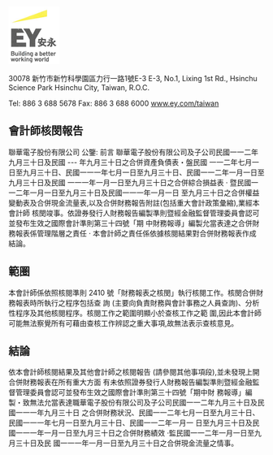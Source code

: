 

![0_image_0.png](0_image_0.png)

30078 新竹市新竹科學園區力行一路1號E-3 E-3, No.1, Lixing 1st Rd., Hsinchu Science Park Hsinchu City, Taiwan, R.O.C.

Tel: 886 3 688 5678 Fax: 886 3 688 6000 www.ey.com/taiwan

## 會計師核閔報告

聯華電子股份有限公司 公鑒:
前言 聯華電子股份有限公司及子公司民國一一二年九月三十日及民國 --- 年九月三十日之合併資產負債表・盤民國 一一二年七月一日至九月三十日、民國一一一年七月一日至九月三十日、民國一一二年一月一日至九月三十日及民國 一一一年一月一日至九月三十日之合併綜合損益表 · 暨民國一一二年一月一日至九月三十日及民國一一一年一月一日 至九月三十日之合併權益變動表及合併現金流量表,以及合併財務報告附註(包括重大會計政策彙縮),業經本會計師 核閔竣事。依證券發行人財務報告編製準則暨經金融監督管理委員會認可並發布生效之國際會計準則第三十四號「期 中財務報導」編製允當表達之合併財務報表係管理階層之責任 · 本會計師之責任係依據核閱結果對合併財務報表作成 結論。

## 範圏

本會計師係依照核閱準則 2410 號「財務報表之核閔」執行核閱工作。核閔合併財務報表時所執行之程序包括查 詢 (主要向負責財務與會計事務之人員查詢)、分析性程序及其他核閱程序。核閱工作之範圍明顯小於查核工作之範 圍,因此本會計師可能無法察覺所有可藉由查核工作辨認之重大事項,故無法表示查核意見。

## 結論

依本會計師核閱結果及其他會計師之核閱報告 (請參閱其他事項段),並未發現上開合併財務報表在所有重大方面 有未依照證券發行人財務報告編製準則暨經金融監督管理委員會認可並發布生效之國際會計準則第三十四號「期中財 務報導」編製・致無法允當表達職華電子股份有限公司及子公司民國一一二年九月三十日及民國一一一年九月三十日 之合併財務狀況、民國一一二年七月一日至九月三十日、民國一一一年七月一日至九月三十日、民國一一二年一月一 日至九月三十日及民國一一一年一月一日至九月三十日之合併財務績效 ·監民國一一二年一月一日至九月三十日及民 國一一一年一月一日至九月三十日之合併現金流量之情事。